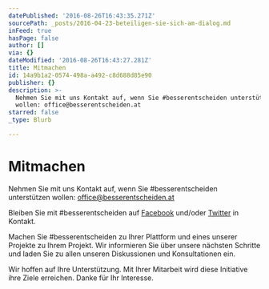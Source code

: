 ```yaml
---
datePublished: '2016-08-26T16:43:35.271Z'
sourcePath: _posts/2016-04-23-beteiligen-sie-sich-am-dialog.md
inFeed: true
hasPage: false
author: []
via: {}
dateModified: '2016-08-26T16:43:27.281Z'
title: Mitmachen
id: 14a9b1a2-0574-498a-a492-c8d688d85e90
publisher: {}
description: >-
  Nehmen Sie mit uns Kontakt auf, wenn Sie #besserentscheiden unterstützen
  wollen: office@besserentscheiden.at
starred: false
_type: Blurb

---
```

# Mitmachen

Nehmen Sie mit uns Kontakt auf, wenn Sie \#besserentscheiden unterstützen wollen: office@besserentscheiden.at

Bleiben Sie mit \#besserentscheiden auf [Facebook][0] und/oder [Twitter][1] in Kontakt.

Machen Sie \#besserentscheiden zu Ihrer Plattform und eines unserer Projekte zu Ihrem Projekt. Wir informieren Sie über unsere nächsten Schritte und laden Sie zu allen unseren Diskussionen und Konsultationen ein.

Wir hoffen auf Ihre Unterstützung. Mit Ihrer Mitarbeit wird diese Initiative ihre Ziele erreichen. Danke für Ihr Interesse.

[0]: https://www.facebook.com/besserentscheiden/
[1]: https://twitter.com/besserentsch